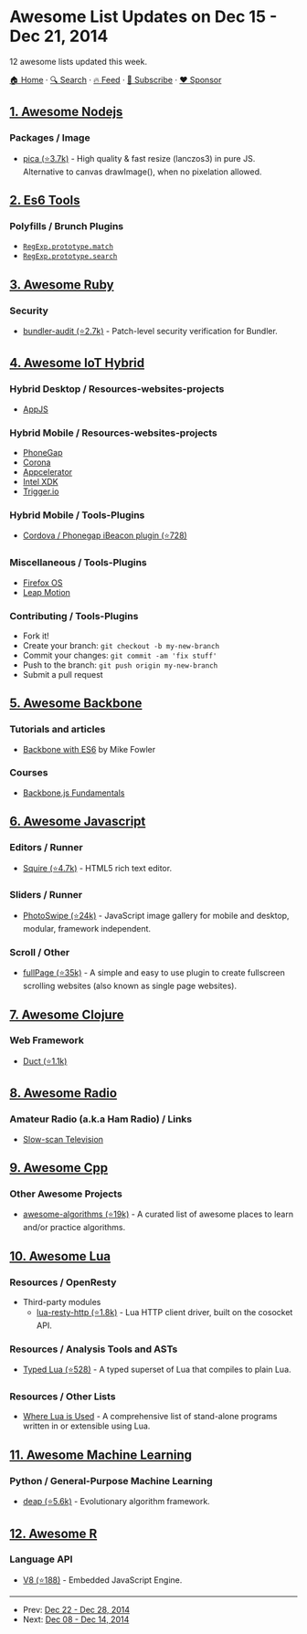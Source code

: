 # Awesome List Updates on Dec 15 - Dec 21, 2014

12 awesome lists updated this week.

[🏠 Home](/README.md) · [🔍 Search](https://www.trackawesomelist.com/search/) · [🔥 Feed](https://www.trackawesomelist.com/week/rss.xml) · [📮 Subscribe](https://trackawesomelist.us17.list-manage.com/subscribe?u=d2f0117aa829c83a63ec63c2f&id=36a103854c) · [❤️  Sponsor](https://github.com/sponsors/theowenyoung)



## [1. Awesome Nodejs](/content/sindresorhus/awesome-nodejs/week/README.md)

### Packages / Image

*   [pica (⭐3.7k)](https://github.com/nodeca/pica) - High quality & fast resize (lanczos3) in pure JS. Alternative to canvas drawImage(), when no pixelation allowed.

## [2. Es6 Tools](/content/addyosmani/es6-tools/week/README.md)

### Polyfills / Brunch Plugins

*   [`RegExp.prototype.match`](https://github.com/mathiasbynens/RegExp.prototype.match)
*   [`RegExp.prototype.search`](https://github.com/mathiasbynens/RegExp.prototype.search)

## [3. Awesome Ruby](/content/markets/awesome-ruby/week/README.md)

### Security

*   [bundler-audit (⭐2.7k)](https://github.com/rubysec/bundler-audit) - Patch-level security verification for Bundler.

## [4. Awesome IoT Hybrid](/content/weblancaster/awesome-IoT-hybrid/week/README.md)

### Hybrid Desktop / Resources-websites-projects

*   [AppJS](http://appjs.com/)

### Hybrid Mobile / Resources-websites-projects

*   [PhoneGap](http://phonegap.com/)
*   [Corona](http://coronalabs.com/)
*   [Appcelerator](http://www.appcelerator.com/)
*   [Intel XDK](https://software.intel.com/en-us/html5/tools)
*   [Trigger.io](https://trigger.io/)

### Hybrid Mobile / Tools-Plugins

*   [Cordova / Phonegap iBeacon plugin (⭐728)](https://github.com/petermetz/cordova-plugin-ibeacon)

### Miscellaneous / Tools-Plugins

*   [Firefox OS](https://www.mozilla.org/en-US/firefox/os/)
*   [Leap Motion](https://www.leapmotion.com/)

### Contributing / Tools-Plugins

*   Fork it!
*   Create your branch: `git checkout -b my-new-branch`
*   Commit your changes: `git commit -am 'fix stuff'`
*   Push to the branch: `git push origin my-new-branch`
*   Submit a pull request

## [5. Awesome Backbone](/content/sadcitizen/awesome-backbone/week/README.md)

### Tutorials and articles

*   [Backbone with ES6](http://mikefowler.me/2014/06/11/backbone-with-es6/) by Mike Fowler

### Courses

*   [Backbone.js Fundamentals](http://www.pluralsight.com/courses/backbone-fundamentals)

## [6. Awesome Javascript](/content/sorrycc/awesome-javascript/week/README.md)

### Editors / Runner

*   [Squire (⭐4.7k)](https://github.com/neilj/Squire) - HTML5 rich text editor.

### Sliders / Runner

*   [PhotoSwipe (⭐24k)](https://github.com/dimsemenov/PhotoSwipe) - JavaScript image gallery for mobile and desktop, modular, framework independent.

### Scroll / Other

*   [fullPage (⭐35k)](https://github.com/alvarotrigo/fullPage.js) - A simple and easy to use plugin to create fullscreen scrolling websites (also known as single page websites).

## [7. Awesome Clojure](/content/razum2um/awesome-clojure/week/README.md)

### Web Framework

*   [Duct (⭐1.1k)](https://github.com/weavejester/duct)

## [8. Awesome Radio](/content/kyleterry/awesome-radio/week/README.md)

### Amateur Radio (a.k.a Ham Radio) / Links

*   [Slow-scan Television](https://en.wikipedia.org/wiki/Slow-scan_television)

## [9. Awesome Cpp](/content/fffaraz/awesome-cpp/week/README.md)

### Other Awesome Projects

*   [awesome-algorithms (⭐19k)](https://github.com/tayllan/awesome-algorithms) - A curated list of awesome places to learn and/or practice algorithms.

## [10. Awesome Lua](/content/LewisJEllis/awesome-lua/week/README.md)

### Resources / OpenResty

*   Third-party modules
    *   [lua-resty-http (⭐1.8k)](https://github.com/pintsized/lua-resty-http) - Lua HTTP client driver, built on the cosocket API.

### Resources / Analysis Tools and ASTs

*   [Typed Lua (⭐528)](https://github.com/andremm/typedlua) - A typed superset of Lua that compiles to plain Lua.

### Resources / Other Lists

*   [Where Lua is Used](https://sites.google.com/site/marbux/home/where-lua-is-used) - A comprehensive list of stand-alone programs written in or extensible using Lua.

## [11. Awesome Machine Learning](/content/josephmisiti/awesome-machine-learning/week/README.md)

### Python / General-Purpose Machine Learning

*   [deap (⭐5.6k)](https://github.com/deap/deap) - Evolutionary algorithm framework.

## [12. Awesome R](/content/qinwf/awesome-R/week/README.md)

### Language API

*   [V8 (⭐188)](https://github.com/jeroenooms/V8) - Embedded JavaScript Engine.

---

- Prev: [Dec 22 - Dec 28, 2014](/content/2014/51/README.md)
- Next: [Dec 08 - Dec 14, 2014](/content/2014/49/README.md)
